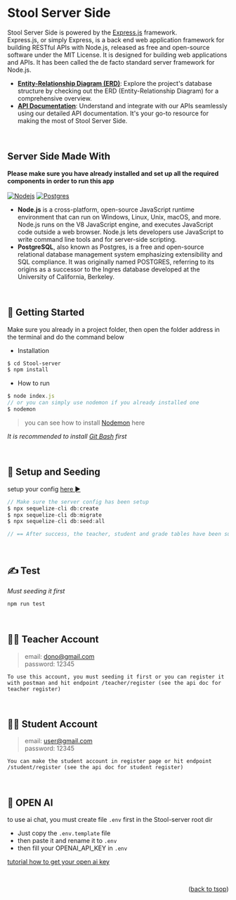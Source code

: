 <a id="readme-top"></a>
# Stool Server Side

Stool Server Side is powered by the [Express.js](https://expressjs.com/) framework.</br> Express.js, or simply Express, is a back end web application framework for building RESTful APIs with Node.js, released as free and open-source software under the MIT License. It is designed for building web applications and APIs. It has been called the de facto standard server framework for Node.js.

- <b>[Entity-Relationship Diagram (ERD)](./ERD.png)</b>: Explore the project's database structure by checking out the ERD (Entity-Relationship Diagram) for a comprehensive overview.
- <b>[API Documentation](./api_doc.md)</b>: Understand and integrate with our APIs seamlessly using our detailed API documentation. It's your go-to resource for making the most of Stool Server Side.

&nbsp;

## Server Side Made With

<b>Please make sure you have already installed and set up all the required components in order to run this app</b></br></br>
[![Nodejs][Nodejs]][Nodejs-url] [![Postgres][PostgreSQL]][Postgres-url]</br>

- <b>Node.js</b> is a cross-platform, open-source JavaScript runtime environment that can run on Windows, Linux, Unix, macOS, and more. Node.js runs on the V8 JavaScript engine, and executes JavaScript code outside a web browser. Node.js lets developers use JavaScript to write command line tools and for server-side scripting.</br>
- <b>PostgreSQL</b>, also known as Postgres, is a free and open-source relational database management system emphasizing extensibility and SQL compliance. It was originally named POSTGRES, referring to its origins as a successor to the Ingres database developed at the University of California, Berkeley.

[Express.js]: https://img.shields.io/badge/Express.js-404D59?style=for-the-badge
[PostgreSQL]: https://img.shields.io/badge/PostgreSQL-316192?style=for-the-badge&logo=postgresql&logoColor=white
[Nodejs]: https://img.shields.io/badge/Node%20js-339933?style=for-the-badge&logo=nodedotjs&logoColor=white
[Express-url]: https://expressjs.com/
[Postgres-url]: https://www.postgresql.org/
[Nodejs-url]: https://nodejs.org/en/
[demo-url]: https://www.loom.com/share/d5962b1926d24607a61349afaed52d88?sid=22a49585-14fc-4f5f-8659-a939dd847ce5

&nbsp;

## &#128640; Getting Started

Make sure you already in a project folder, then open the folder address in the terminal and do the command below

- Installation

```bash
$ cd Stool-server
$ npm install
```

- How to run

```js
$ node index.js
// or you can simply use nodemon if you already installed one
$ nodemon
```

> you can see how to install [Nodemon](https://nodemon.io/) here

_It is recommended to install [Git Bash](https://git-scm.com/downloads) first_

&nbsp;

## &#127793; Setup and Seeding

setup your config [here ►](./config/config.json)

```js
// Make sure the server config has been setup
$ npx sequelize-cli db:create
$ npx sequelize-cli db:migrate
$ npx sequelize-cli db:seed:all

// == After success, the teacher, student and grade tables have been successfully created
```

&nbsp;

## &#9997; Test

_Must seeding it first_

```bash
npm run test
```

&nbsp;

## &#128104;&#8205;&#127979; Teacher Account

> email: dono@gmail.com <br/>
> password: 12345

```
To use this account, you must seeding it first or you can register it with postman and hit endpoint /teacher/register (see the api doc for teacher register)
```

&nbsp;

## &#129489;&#8205;&#127891; Student Account

> email: user@gmail.com <br/>
> password: 12345

```
You can make the student account in register page or hit endpoint /student/register (see the api doc for student register)
```

&nbsp;

## &#129302; OPEN AI
to use ai chat, you must create file `.env` first in the Stool-server root dir<br/>
- Just copy the `.env.template` file
- then paste it and rename it to `.env`
- then fill your OPENAI_API_KEY in `.env`

[tutorial how to get your open ai key ](https://www.maisieai.com/help/how-to-get-an-openai-api-key-for-chatgpt)


&nbsp;

<p align="right">(<a href="#readme-top">back to tsop</a>)</p>
